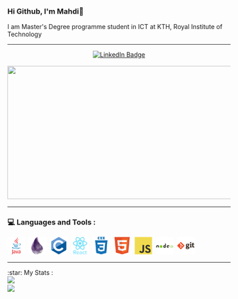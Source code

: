 ### Hi Github, I'm Mahdi👋
I am Master's Degree programme student in ICT at KTH, Royal Institute of Technology 
<hr>
<div id="badges" align="center">
  <a href="https://www.linkedin.com/in/mahdi-nazari-995b9822a/" target="_blank">
    <img src="https://img.shields.io/badge/LinkedIn-blue?style=for-the-badge&logo=linkedin&logoColor=white" alt="LinkedIn Badge"/>
  </a>
</div>
<div align="center">
<img src="https://komarev.com/ghpvc/?username=MahdiNazarii&style=flat-square&color=blue" alt=""/>
</div>
<div align="center">
  <img src="https://media1.giphy.com/media/1GEATImIxEXVR79Dhk/giphy.gif?cid=ecf05e47b0rzsyvtnh932kkhw8n7ej9s8xodwsk1osva9n2b&rid=giphy.gif&ct=g" width="600" height="300"/>
</div>
<hr>

### :computer:  Languages and Tools :
<div>
  <img src="https://github.com/devicons/devicon/blob/master/icons/java/java-original-wordmark.svg" title="Java" alt="Java" width="40" height="40"/>&nbsp;
   <img src="https://github.com/devicons/devicon/blob/master/icons/elixir/elixir-original.svg" title="Elixir" alt="Elixir" width="40" height="40"/>&nbsp;
   <img src="https://github.com/devicons/devicon/blob/master/icons/c/c-original.svg" title="C" alt="C" width="40" height="40"/>&nbsp;
  <img src="https://github.com/devicons/devicon/blob/master/icons/react/react-original-wordmark.svg" title="React" alt="React" width="40" height="40"/>&nbsp;
  <img src="https://github.com/devicons/devicon/blob/master/icons/css3/css3-plain-wordmark.svg"  title="CSS3" alt="CSS" width="40" height="40"/>&nbsp;
  <img src="https://github.com/devicons/devicon/blob/master/icons/html5/html5-original.svg" title="HTML5" alt="HTML" width="40" height="40"/>&nbsp;
  <img src="https://github.com/devicons/devicon/blob/master/icons/javascript/javascript-original.svg" title="JavaScript" alt="JavaScript" width="40" height="40"/>&nbsp;
  <img src="https://github.com/devicons/devicon/blob/master/icons/nodejs/nodejs-original-wordmark.svg" title="NodeJS" alt="NodeJS" width="40" height="40"/>&nbsp;
  <img src="https://github.com/devicons/devicon/blob/master/icons/git/git-original-wordmark.svg" title="Git" **alt="Git" width="40" height="40"/>
</div>
<hr>
:star: My Stats :
<br/>
<a href="https://git.io/streak-stats"><img src="https://github-readme-streak-stats.herokuapp.com?user=mahdinazarii&theme=dark&hide_border=true&border_radius=2.7&mode=weekly"/></a>
<br>
<a href="https://git.io/streak-stats"><img src="https://github-readme-stats.vercel.app/api/top-langs/?username=mahdinazarii&layout=compact&theme=vision-friendly-dark"/></a>




<!--
**MahdiNazarii/MahdiNazarii** is a ✨ _special_ ✨ repository because its `README.md` (this file) appears on your GitHub profile.

Here are some ideas to get you started:

- 🔭 I’m currently working on ...
- 🌱 I’m currently learning ...
- 👯 I’m looking to collaborate on ...
- 🤔 I’m looking for help with ...
- 💬 Ask me about ...
- 📫 How to reach me: ...
- 😄 Pronouns: ...
- ⚡ Fun fact: ...
-->
